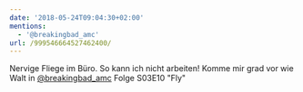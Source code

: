 ```yaml
---
date: '2018-05-24T09:04:30+02:00'
mentions:
  - '@breakingbad_amc'
url: /999546664527462400/
---
```

Nervige Fliege im Büro. So kann ich nicht arbeiten! Komme mir grad vor wie Walt in [@breakingbad_amc](https://twitter.com/@breakingbad_amc) Folge S03E10 "Fly"
